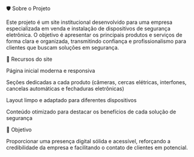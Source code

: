 🛡️ Sobre o Projeto

Este projeto é um site institucional desenvolvido para uma empresa especializada em venda e instalação de dispositivos de segurança eletrônica.
O objetivo é apresentar os principais produtos e serviços de forma clara e organizada, transmitindo confiança e profissionalismo para clientes que buscam soluções em segurança.

🔑 Recursos do site

Página inicial moderna e responsiva

Seções dedicadas a cada produto (câmeras, cercas elétricas, interfones, cancelas automáticas e fechaduras eletrônicas)

Layout limpo e adaptado para diferentes dispositivos

Conteúdo otimizado para destacar os benefícios de cada solução de segurança

🚀 Objetivo

Proporcionar uma presença digital sólida e acessível, reforçando a credibilidade da empresa e facilitando o contato de clientes em potencial.
